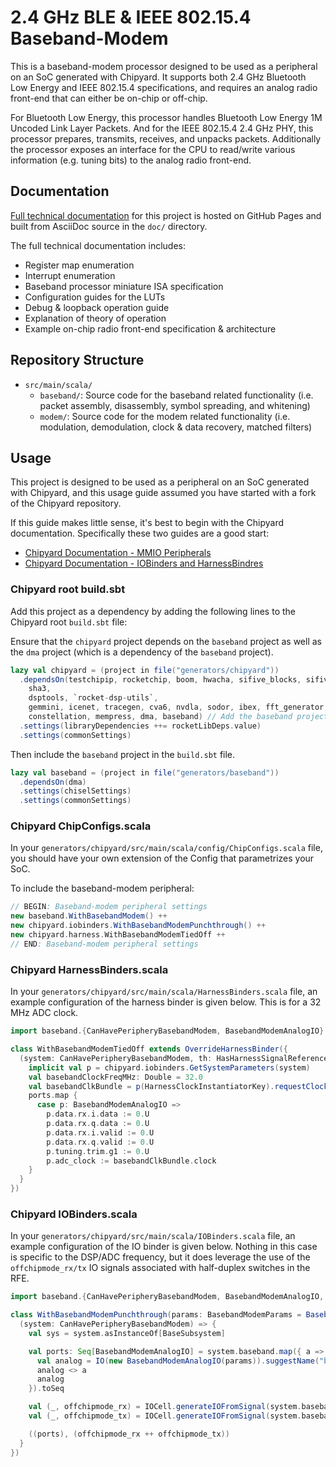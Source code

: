 # 2.4 GHz BLE & IEEE 802.15.4 Baseband-Modem

This is a baseband-modem processor designed to be used as a peripheral on an SoC generated with Chipyard. It supports both 2.4 GHz Bluetooth Low Energy and IEEE 802.15.4 specifications, and requires an analog radio front-end that can either be on-chip or off-chip. 

For Bluetooth Low Energy, this processor handles Bluetooth Low Energy 1M Uncoded Link Layer Packets. And for the IEEE 802.15.4 2.4 GHz PHY, this processor prepares, transmits, receives, and unpacks packets. Additionally the processor exposes an interface for the CPU to read/write various information (e.g. tuning bits) to the analog radio front-end.

## Documentation

[Full technical documentation](https://ucb-bar.github.io/baseband-modem/) for this project is hosted on GitHub Pages and built from AsciiDoc source in the `doc/` directory.

The full technical documentation includes:
 - Register map enumeration
 - Interrupt enumeration
 - Baseband processor miniature ISA specification
 - Configuration guides for the LUTs
 - Debug & loopback operation guide
 - Explanation of theory of operation
 - Example on-chip radio front-end specification & architecture

## Repository Structure

- `src/main/scala/`
    - `baseband/`: Source code for the baseband related functionality (i.e. packet assembly, disassembly, symbol spreading, and whitening)
    - `modem/`: Source code for the modem related functionality (i.e. modulation, demodulation, clock & data recovery, matched filters)


## Usage

This project is designed to be used as a peripheral on an SoC generated with Chipyard, and this usage guide assumed you have started with a fork of the Chipyard repository.

If this guide makes little sense, it's best to begin with the Chipyard documentation. Specifically these two guides are a good start:

- [Chipyard Documentation - MMIO Peripherals](https://chipyard.readthedocs.io/en/stable/Customization/MMIO-Peripherals.html)
- [Chipyard Documentation - IOBinders and HarnessBindres](https://chipyard.readthedocs.io/en/stable/Customization/IOBinders.html)

### Chipyard root build.sbt

Add this project as a dependency by adding the following lines to the Chipyard root `build.sbt` file:

Ensure that the `chipyard` project depends on the `baseband` project as well as the `dma` project (which is a dependency of the `baseband` project).

```scala
lazy val chipyard = (project in file("generators/chipyard"))
  .dependsOn(testchipip, rocketchip, boom, hwacha, sifive_blocks, sifive_cache, iocell,
    sha3,
    dsptools, `rocket-dsp-utils`,
    gemmini, icenet, tracegen, cva6, nvdla, sodor, ibex, fft_generator,
    constellation, mempress, dma, baseband) // Add the baseband project as a dependency
  .settings(libraryDependencies ++= rocketLibDeps.value)
  .settings(commonSettings)
```

Then include the `baseband` project in the `build.sbt` file. 

```scala
lazy val baseband = (project in file("generators/baseband"))
  .dependsOn(dma)
  .settings(chiselSettings)
  .settings(commonSettings)
```

### Chipyard ChipConfigs.scala
In your `generators/chipyard/src/main/scala/config/ChipConfigs.scala` file, you should have your own extension
of the Config that parametrizes your SoC. 

To include the baseband-modem peripheral:

```scala
// BEGIN: Baseband-modem peripheral settings
new baseband.WithBasebandModem() ++
new chipyard.iobinders.WithBasebandModemPunchthrough() ++
new chipyard.harness.WithBasebandModemTiedOff ++
// END: Baseband-modem peripheral settings
```

### Chipyard HarnessBinders.scala
In your `generators/chipyard/src/main/scala/HarnessBinders.scala` file, an example configuration of the harness binder is given below. This is for a 32 MHz ADC clock.

```scala
import baseband.{CanHavePeripheryBasebandModem, BasebandModemAnalogIO}

class WithBasebandModemTiedOff extends OverrideHarnessBinder({
  (system: CanHavePeripheryBasebandModem, th: HasHarnessSignalReferences, ports: Seq[Data]) => {
    implicit val p = chipyard.iobinders.GetSystemParameters(system)
    val basebandClockFreqMHz: Double = 32.0
    val basebandClkBundle = p(HarnessClockInstantiatorKey).requestClockBundle("baseband_adc_clock", basebandClockFreqMHz * (1000 * 1000))
    ports.map {
      case p: BasebandModemAnalogIO =>
        p.data.rx.i.data := 0.U
        p.data.rx.q.data := 0.U
        p.data.rx.i.valid := 0.U
        p.data.rx.q.valid := 0.U
        p.tuning.trim.g1 := 0.U
        p.adc_clock := basebandClkBundle.clock
    }
  }
})
```

### Chipyard IOBinders.scala

In your `generators/chipyard/src/main/scala/IOBinders.scala` file, an example configuration of the IO binder is given below. Nothing in this case is specific to the DSP/ADC frequency, but it does leverage the use of the `offchipmode_rx/tx` IO signals associated with half-duplex switches in the RFE.

```scala
import baseband.{CanHavePeripheryBasebandModem, BasebandModemAnalogIO, BasebandModemParams}

class WithBasebandModemPunchthrough(params: BasebandModemParams = BasebandModemParams()) extends OverrideIOBinder({
  (system: CanHavePeripheryBasebandModem) => {
    val sys = system.asInstanceOf[BaseSubsystem]

    val ports: Seq[BasebandModemAnalogIO] = system.baseband.map({ a =>
      val analog = IO(new BasebandModemAnalogIO(params)).suggestName("baseband")
      analog <> a
      analog
    }).toSeq

    val (_, offchipmode_rx) = IOCell.generateIOFromSignal(system.baseband.get.offChipMode.rx, s"baseband__offChipMode_rx", Intech22IOCellParams(eastWest=false))
    val (_, offchipmode_tx) = IOCell.generateIOFromSignal(system.baseband.get.offChipMode.tx, s"baseband__offChipMode_tx", Intech22IOCellParams(eastWest=false))

    ((ports), (offchipmode_rx ++ offchipmode_tx))
  }
})
```
